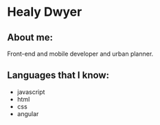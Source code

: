 # Healy Dwyer

## About me:
Front-end and mobile developer and urban planner. 

## Languages that I know:

- javascript
- html
- css
- angular 
